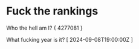 # Fuck the rankings

Who the hell am I?
{ 4277081 }

What fucking year is it?
[ 2024-09-08T19:00:00Z ]
